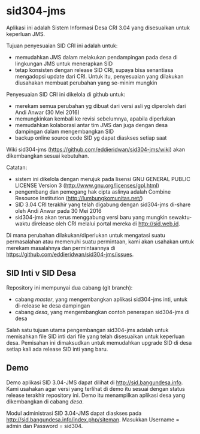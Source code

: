 # sid304-jms
Aplikasi ini adalah Sistem Informasi Desa CRI 3.04 yang disesuaikan untuk keperluan JMS.

Tujuan penyesuaian SID CRI ini adalah untuk:
- memudahkan JMS dalam melakukan pendampingan pada desa di lingkungan JMS untuk menerapkan SID
- tetap konsisten dengan release SID CRI, supaya bisa senantiasa mengadopsi update dari CRI. Untuk itu, penyesuaian yang dilakukan diusahakan membuat perubahan yang se-minim mungkin

Penyesuaian SID CRI ini dikelola di github untuk:
- merekam semua perubahan yg dibuat dari versi asli yg diperoleh dari Andi Anwar (30 Mei 2016)
- memungkinkan kembali ke revisi sebelumnya, apabila diperlukan
- memudahkan kolaborasi antar tim JMS dan juga dengan desa dampingan dalam mengembangkan SID
- backup online source code SID yg dapat diaskses setiap saat

Wiki sid304-jms (https://github.com/eddieridwan/sid304-jms/wiki) akan dikembangkan sesuai kebutuhan.

Catatan:
- sistem ini dikelola dengan merujuk pada lisensi GNU GENERAL PUBLIC LICENSE Version 3 (http://www.gnu.org/licenses/gpl.html)
- pengembang dan pemegang hak cipta aslinya adalah Combine Resource Institution (http://lumbungkomunitas.net/)
- SID 3.04 CRI terakhir yang telah digabung dengan sid304-jms di-share oleh Andi Anwar pada 30 Mei 2016
- sid304-jms akan terus menggabung versi baru yang mungkin sewaktu-waktu direlease oleh CRI melalui portal mereka di http://sid.web.id.

Di mana perubahan dilakukan/diperlukan untuk mengatasi suatu permasalahan atau memenuhi suatu permintaan,
kami akan usahakan untuk merekam masalahnya dan permintaannya di https://github.com/eddieridwan/sid304-jms/issues.

## SID Inti v SID Desa
Repository ini mempunyai dua cabang (git branch):
- cabang _master_, yang mengembangkan aplikasi sid304-jms inti, untuk di-release ke desa dampingan
- cabang _desa_, yang mengembangkan contoh penerapan sid304-jms di desa

Salah satu tujuan utama pengembangan sid304-jms adalah untuk memisahkan file SID inti dari file yang telah disesuaikan untuk keperluan desa. Pemisahan ini dimaksudkan untuk memudahkan upgrade SID di desa setiap kali ada release SID inti yang baru.

## Demo
Demo aplikasi SID 3.04-JMS dapat dilihat di http://sid.bangundesa.info. Kami usahakan agar versi yang terlihat di demo itu sesuai dengan status release terakhir repository ini. Demo itu menampilkan aplikasi desa yang dikembangkan di cabang _desa_.

Modul administrasi SID 3.04-JMS dapat diaskses pada http://sid.bangundesa.info/index.php/siteman. Masukkan Username = admin dan Password = sid304.

